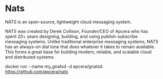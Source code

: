 Nats
====

NATS is an open-source, lightweight cloud messaging system.

NATS was created by Derek Collison, Founder/CEO of Apcera who has spent 20+ years designing, building, and using publish-subscribe messaging systems. Unlike traditional enterprise messaging systems, NATS has an always-on dial tone that does whatever it takes to remain available. This forms a great base for building modern, reliable, and scalable cloud and distributed systems.

docker run --name my_gnatsd -d apcera/gnatsd
https://github.com/apcera/nats
